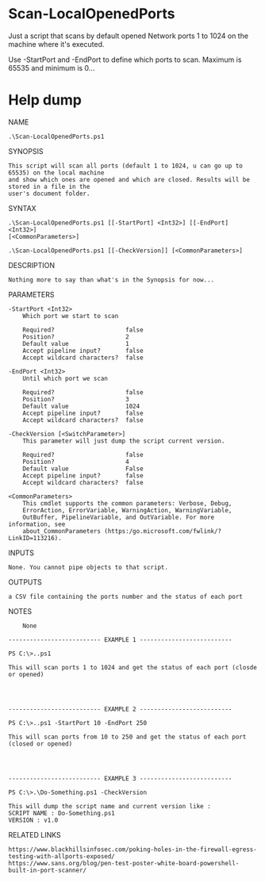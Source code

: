 # Scan-LocalOpenedPorts

Just a script that scans by default opened Network ports 1 to 1024 on the machine where it's executed.

Use -StartPort and -EndPort to define which ports to scan. Maximum is 65535 and minimum is 0...

# Help dump


NAME

    .\Scan-LocalOpenedPorts.ps1
    
SYNOPSIS

    This script will scan all ports (default 1 to 1024, u can go up to 65535) on the local machine
    and show which ones are opened and which are closed. Results will be stored in a file in the
    user's document folder.
    
    
SYNTAX

    .\Scan-LocalOpenedPorts.ps1 [[-StartPort] <Int32>] [[-EndPort] <Int32>] 
    [<CommonParameters>]
    
    .\Scan-LocalOpenedPorts.ps1 [[-CheckVersion]] [<CommonParameters>]
    
    
DESCRIPTION

    Nothing more to say than what's in the Synopsis for now...
    

PARAMETERS

    -StartPort <Int32>
        Which port we start to scan
        
        Required?                    false
        Position?                    2
        Default value                1
        Accept pipeline input?       false
        Accept wildcard characters?  false
        
    -EndPort <Int32>
        Until which port we scan
        
        Required?                    false
        Position?                    3
        Default value                1024
        Accept pipeline input?       false
        Accept wildcard characters?  false
        
    -CheckVersion [<SwitchParameter>]
        This parameter will just dump the script current version.
        
        Required?                    false
        Position?                    4
        Default value                False
        Accept pipeline input?       false
        Accept wildcard characters?  false
        
    <CommonParameters>
        This cmdlet supports the common parameters: Verbose, Debug,
        ErrorAction, ErrorVariable, WarningAction, WarningVariable,
        OutBuffer, PipelineVariable, and OutVariable. For more information, see 
        about_CommonParameters (https:/go.microsoft.com/fwlink/?LinkID=113216). 
    
INPUTS

    None. You cannot pipe objects to that script.
    
    
OUTPUTS

    a CSV file containing the ports number and the status of each port
    
    
NOTES
    
    
        None
    
    -------------------------- EXAMPLE 1 --------------------------
    
    PS C:\>..ps1
    
    This will scan ports 1 to 1024 and get the status of each port (closde or opened)
    
    
    
    
    -------------------------- EXAMPLE 2 --------------------------
    
    PS C:\>..ps1 -StartPort 10 -EndPort 250
    
    This will scan ports from 10 to 250 and get the status of each port (closed or opened)
    
    
    
    
    -------------------------- EXAMPLE 3 --------------------------
    
    PS C:\>.\Do-Something.ps1 -CheckVersion
    
    This will dump the script name and current version like :
    SCRIPT NAME : Do-Something.ps1
    VERSION : v1.0
    
    
    
    
    
RELATED LINKS

    https://www.blackhillsinfosec.com/poking-holes-in-the-firewall-egress-testing-with-allports-exposed/
    https://www.sans.org/blog/pen-test-poster-white-board-powershell-built-in-port-scanner/



